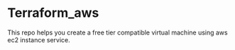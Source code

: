 # Terraform_aws
This repo helps you create a free tier compatible virtual machine using aws ec2 instance service.
